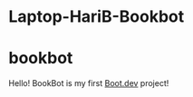 # Laptop-HariB-Bookbot
# bookbot
Hello!
BookBot is my first [Boot.dev](https://www.boot.dev) project!